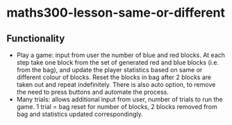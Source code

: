 # maths300-lesson-same-or-different

## Functionality
* Play a game: input from user the number of blue and red blocks. At each step take one block from the set of generated red and blue blocks (i.e. from the bag), and update the player statistics based on same or different colour of blocks. Reset the blocks in bag after 2 blocks are taken out and repeat indefinitely. There is also auto option, to remove the need to press buttons and automate the process.
* Many trials: allows additional input from user, number of trials to run the game. 1 trial = bag reset for number of blocks, 2 blocks removed from bag and statistics updated correspondingly.
